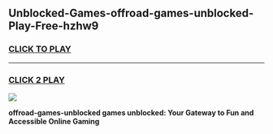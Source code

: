 
## Unblocked-Games-offroad-games-unblocked-Play-Free-hzhw9
<h3>
<a href="https://premium76.site?title=offroad-games-unblocked&ref=23A">CLICK TO PLAY</a></h3>
<hr>

<h3>
<a href="https://premium76.site?title=offroad-games-unblocked&ref=23A">CLICK 2 PLAY</a>
  
</h3>

<a href="https://premium76.site?title=offroad-games-unblocked&ref=23A"><img src="https://clearcache.store/games.png"></a>


**offroad-games-unblocked games unblocked: Your Gateway to Fun and Accessible Online Gaming**
